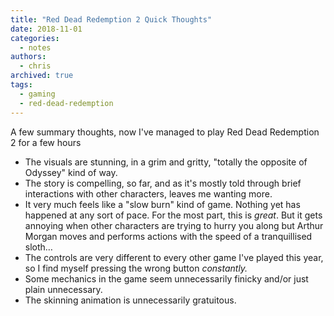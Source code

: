 ```yaml
---
title: "Red Dead Redemption 2 Quick Thoughts"
date: 2018-11-01
categories:
  - notes
authors:
  - chris
archived: true
tags:
  - gaming
  - red-dead-redemption
---
```


A few summary thoughts, now I've managed to play Red Dead Redemption 2 for a few hours

- The visuals are stunning, in a grim and gritty, "totally the opposite of Odyssey" kind of way.
- The story is compelling, so far, and as it's mostly told through brief interactions with other characters, leaves me wanting more.
- It very much feels like a "slow burn" kind of game. Nothing yet has happened at any sort of pace. For the most part, this is _great_. But it gets annoying when other characters are trying to hurry you along but Arthur Morgan moves and performs actions with the speed of a tranquillised sloth…
- The controls are very different to every other game I've played this year, so I find myself pressing the wrong button _constantly._
- Some mechanics in the game seem unnecessarily finicky and/or just plain unnecessary.
- The skinning animation is unnecessarily gratuitous.
